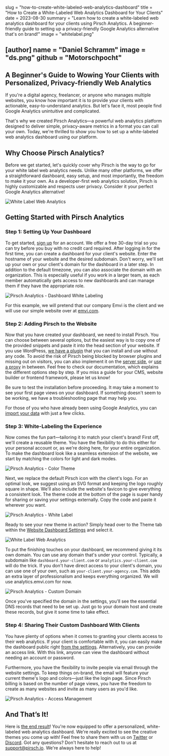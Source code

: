 slug = "how-to-create-white-labeled-web-analytics-dashboard"
title = "How to Create a White-Labeled Web Analytics Dashboard for Your Clients"
date = 2023-08-30
summary = "Learn how to create a white-labeled web analytics dashboard for your clients using Pirsch Analytics. A beginner-friendly guide to setting up a privacy-friendly Google Analytics alternative that's on brand!"
image = "whitelabel.png"

[author]
name = "Daniel Schramm"
image = "ds.png"
github = "Motorschpocht"
---

## A Beginner's Guide to Wowing Your Clients with Personalized, Privacy-friendly Web Analytics

If you're a digital agency, freelancer, or anyone who manages multiple websites, you know how important it is to provide your clients with actionable, easy-to-understand analytics. But let's face it, most people find Google Analytics unintuitive and complicated.

That's why we created Pirsch Analytics—a powerful web analytics platform designed to deliver simple, privacy-aware metrics in a format you can call your own. Today, we're thrilled to show you how to set up a white-labeled web analytics dashboard using our platform.

## Why Choose Pirsch Analytics?

Before we get started, let's quickly cover why Pirsch is the way to go for your white label web analytics needs. Unlike many other platforms, we offer a straightforward dashboard, easy setup, and most importantly, the freedom to make it your own. As a developer-first web analytics solution, Pirsch is highly customizable and respects user privacy. Consider it your perfect Google Analytics alternative!

![White Label Web Analytics](/blog/static/pirschanalytics2/dashboards.gif)

## Getting Started with Pirsch Analytics

### Step 1: Setting Up Your Dashboard

To get started, [sign up](https://pirsch.io/signup) for an account. We offer a free 30-day trial so you can try before you buy with no credit card required. After logging in for the first time, you can create a dashboard for your client's website. Enter the hostname of your website and the desired subdomain. Don't worry, we'll set up your own or your client's domain for the dashboard in a later step. In addition to the default timezone, you can also associate the domain with an organization. This is especially useful if you work in a larger team, as each member automatically gets access to new dashboards and can manage them if they have the appropriate role.

![Pirsch Analytics - Dashboard White Labeling](/blog/static/whitelabel/addwebsite.png)

For this example, we will pretend that our company Emvi is the client and we will use our simple website over at [emvi.com](https://emvi.com).

### Step 2: Adding Pirsch to the Website

Now that you have created your dashboard, we need to install Pirsch. You can choose between several options, but the easiest way is to copy one of the provided snippets and paste it into the head section of your website. If you use WordPress, [we have a plugin](https://wordpress.org/plugins/pirsch-analytics/) that you can install and use without any code. To avoid the risk of Pirsch being blocked by browser plugins and missing out on visitors, you can also implement it on the [server side](https://docs.pirsch.io/get-started/backend-integration), or [use a proxy](https://docs.pirsch.io/advanced/proxy) in between. Feel free to check our documentation, which explains the different options step by step. If you miss a guide for your CMS, website builder or frontend framework, please let us know!

Be sure to test the installation before proceeding. It may take a moment to see your first page views on your dashboard. If something doesn't seem to be working, we have a troubleshooting page that may help you.

For those of you who have already been using Google Analytics, you can [import your data](https://docs.pirsch.io/get-started/ga-import) with just a few clicks.

### Step 3: White-Labeling the Experience

Now comes the fun part—tailoring it to match your client's brand! First off, we'll create a reusable theme. You have the flexibility to do this either for your personal account or, as we're doing here, for your entire organization. To make the dashboard look like a seamless extension of the website, we start by matching the colors for light and dark modes.

![Pirsch Analytics - Color Theme](/blog/static/whitelabel/colors.png)

Next, we replace the default Pirsch icon with the client's logo. For an optimal look, we suggest using an SVG format and keeping the logo roughly square in shape. We'll also include the website's favicon to give everything a consistent look. The theme code at the bottom of the page is super handy for sharing or saving your settings externally. Copy the code and paste it wherever you want.

![Pirsch Analytics - White Label](/blog/static/whitelabel/logos.png)

Ready to see your new theme in action? Simply head over to the Theme tab within the [Website Dashboard Settings](https://dashboard.pirsch.io/settings/theme) and select it.

![White Label Web Analytics](/blog/static/whitelabel/dashboard.png)

To put the finishing touches on your dashboard, we recommend giving it its own domain. You can use any domain that's under your control. Typically, a subdomain like `dashboard.your-client.com` or `analytics.your-client.com` will do the trick. If you don't have direct access to your client's domain, you can use one of your own, such as `your-client.your-agency.com`. This adds an extra layer of professionalism and keeps everything organized. We will use analytics.emvi.com for now.

![Pirsch Analytics - Custom Domain](/blog/static/whitelabel/customdomain.png)

Once you've specified the domain in the settings, you'll see the essential DNS records that need to be set up. Just go to your domain host and create these records, but give it some time to take effect.

### Step 4: Sharing Their Custom Dashboard With Clients

You have plenty of options when it comes to granting your clients access to their web analytics. If your client is comfortable with it, you can easily make the dashboard public right [from the settings](https://dashboard.pirsch.io/settings/access). Alternatively, you can provide an access link. With this link, anyone can view the dashboard without needing an account or password.

Furthermore, you have the flexibility to invite people via email through the website settings. To keep things on-brand, the email will feature your current theme's logo and colors—just like the login page. Since Pirsch billing is based on the number of page views, you have the freedom to create as many websites and invite as many users as you'd like.

![Pirsch Analytics - Access Management](/blog/static/whitelabel/access.png)

## And That’s It!

Here is [the end result](https://analytics.emvi.com)! You're now equipped to offer a personalized, white-labeled web analytics dashboard. We're really excited to see the creative themes you come up with! Feel free to share them with us on [Twitter](https://twitter.com/PirschAnalytics) or [Discord](https://discord.gg/fAYm4Cz). Got any questions? Don't hesitate to reach out to us at [support@pirsch.io](mailto:support@pirsch.io). We're always here to help!

